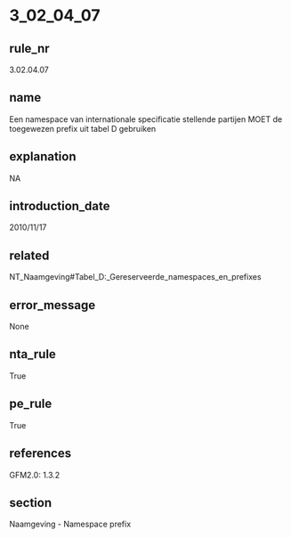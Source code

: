# 3_02_04_07

## rule_nr
3.02.04.07

## name
Een namespace van internationale specificatie stellende partijen MOET de toegewezen prefix uit tabel D gebruiken

## explanation
NA

## introduction_date
2010/11/17

## related
NT_Naamgeving#Tabel_D:_Gereserveerde_namespaces_en_prefixes

## error_message
None

## nta_rule
True

## pe_rule
True

## references
GFM2.0: 1.3.2

## section
Naamgeving - Namespace prefix

